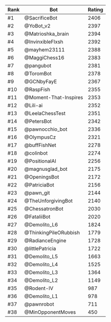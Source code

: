 Rank|Bot|Rating
---|---|---
#1|@SacrificeBot|2406
#2|@YoBot_v2|2397
#3|@Matrioshka_brain|2394
#4|@InvinxibleFlxsh|2392
#5|@mayhem23111|2388
#6|@MaggiChess16|2383
#7|@pangubot|2381
#8|@ToromBot|2378
#9|@GCNbyFayE|2367
#10|@RaspFish|2355
#11|@Moment-That-Inspires|2353
#12|@Lili-ai|2352
#13|@LeelaChessTest|2351
#14|@PetersBot|2342
#15|@pawnocchio_bot|2336
#16|@OlympusCz|2321
#17|@buffFishNet|2278
#18|@colinbot|2274
#19|@PositionalAI|2256
#20|@magnusglad_bot|2175
#21|@OpeningsBot|2172
#22|@PatriciaBot|2156
#23|@pawn_git|2144
#24|@TheUnforgivingBot|2140
#25|@ChessatronBot|2030
#26|@FataliiBot|2020
#27|@Demolito_L6|1824
#28|@ThinkingPileORubbish|1779
#29|@RadianceEngine|1728
#30|@littlePatricia|1722
#31|@Demolito_L5|1663
#32|@Demolito_L4|1525
#33|@Demolito_L3|1364
#34|@Demolito_L2|1149
#35|@Rodent-IV|987
#36|@Demolito_L1|978
#37|@pawnrobot|711
#38|@MinOpponentMoves|450
